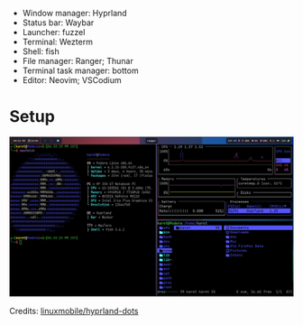 - Window manager: Hyprland
- Status bar: Waybar
- Launcher: fuzzel
- Terminal: Wezterm
- Shell: fish
- File manager: Ranger; Thunar
- Terminal task manager: bottom
- Editor: Neovim; VSCodium

# Setup
![Setup screenshot](./screenshots/2023-09-23.png)

Credits: 
[linuxmobile/hyprland-dots](https://github.com/linuxmobile/hyprland-dots)
